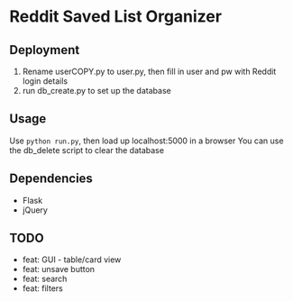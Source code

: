 # Reddit Saved List Organizer

## Deployment
1. Rename userCOPY.py to user.py, then fill in user and pw with Reddit login details
2. run db_create.py to set up the database

## Usage
Use `python run.py`, then load up localhost:5000 in a browser
You can use the db_delete script to clear the database

## Dependencies
* Flask
* jQuery

## TODO
* feat: GUI - table/card view
* feat: unsave button
* feat: search
* feat: filters
